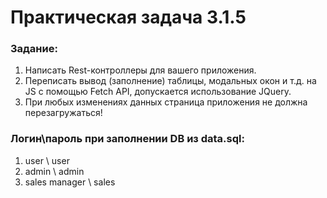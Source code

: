 # Практическая задача 3.1.5
### Задание:
1. Написать Rest-контроллеры для вашего приложения.
2. Переписать вывод (заполнение) таблицы, модальных окон и т.д. на JS c помощью Fetch API, допускается использование JQuery.
3. При любых изменениях данных страница приложения не должна перезагружаться!

### Логин\пароль при заполнении DB из data.sql:
1. user \ user
2. admin \ admin
3. sales manager \ sales